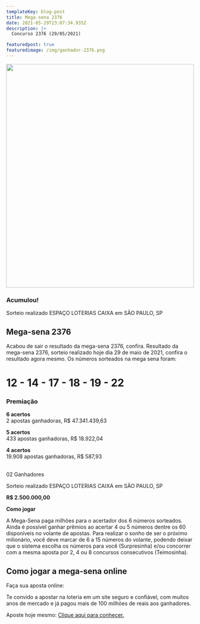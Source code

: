```yaml
---
templateKey: blog-post
title: Mega-sena 2376
date: 2021-05-29T23:07:34.935Z
description: |+
  Concurso 2376 (29/05/2021)

featuredpost: true
featuredimage: /img/ganhador-2376.png
---
```

<div><img height="600" width= "100%"src="https://www.megadehoje.com/https://www.megadehoje.com/img/ganhador-2376.png"></div>

### Acumulou!

Sorteio realizado ESPAÇO LOTERIAS CAIXA em SÃO PAULO, SP

## Mega-sena 2376

Acabou de sair o resultado da mega-sena 2376, confira. Resultado da mega-sena 2376, sorteio realizado hoje dia 29 de maio de 2021, confira o resultado agora mesmo. Os números sorteados na mega sena foram:

# 12 - 14 - 17 - 18 - 19 - 22

### Premiação

**6 acertos**\
2 apostas ganhadoras, R$ 47.341.439,63

**5 acertos**\
433 apostas ganhadoras, R$ 18.922,04

**4 acertos**\
19.908 apostas ganhadoras, R$ 587,93

\
02 Ganhadores

Sorteio realizado ESPAÇO LOTERIAS CAIXA em SÃO PAULO, SP

**R$ 2.500.000,00**

**Como jogar**

A Mega-Sena paga milhões para o acertador dos 6 números sorteados. Ainda é possível ganhar prêmios ao acertar 4 ou 5 números dentre os 60 disponíveis no volante de apostas. Para realizar o sonho de ser o próximo milionário, você deve marcar de 6 a 15 números do volante, podendo deixar que o sistema escolha os números para você (Surpresinha) e/ou concorrer com a mesma aposta por 2, 4 ou 8 concursos consecutivos (Teimosinha).

## **Como jogar a mega-sena online**

Faça sua aposta online:

Te convido a apostar na loteria em um site seguro e confiável, com muitos anos de mercado e já pagou mais de 100 milhões de reais aos ganhadores.

Aposte hoje mesmo: [Clique aqui para conhecer.](http://bit.ly/aposte-online)